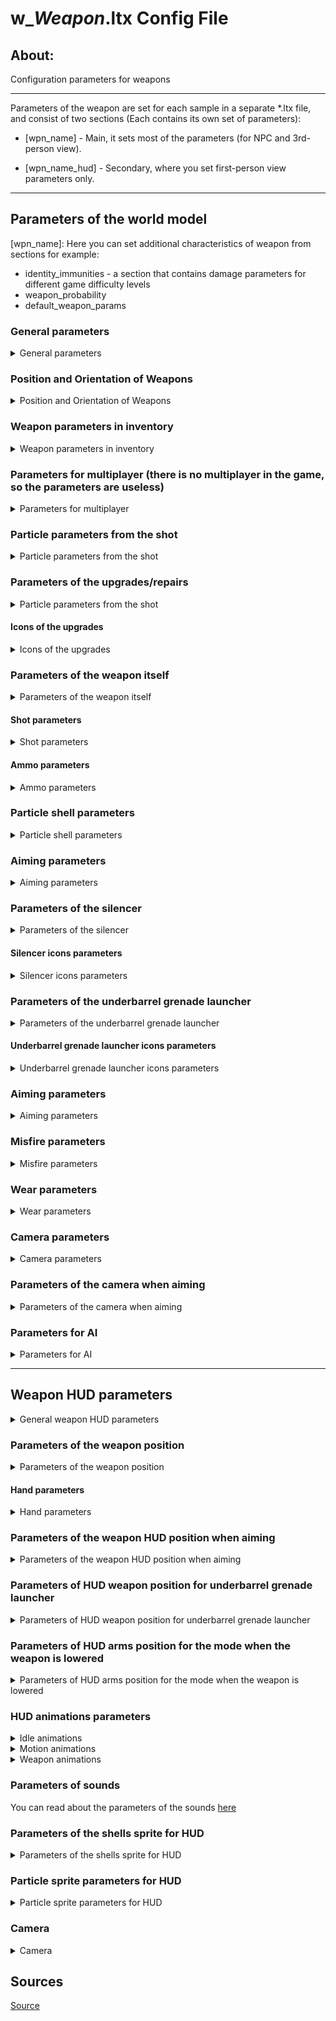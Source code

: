 # w_*Weapon*.ltx Config File

## About:

Configuration parameters for weapons

___

Parameters of the weapon are set for each sample in a separate *.ltx file, and consist of two sections (Each contains its own set of parameters):

- [wpn_name] - Main, it sets most of the parameters (for NPC and 3rd-person view).

- [wpn_name_hud] - Secondary, where you set first-person view parameters only.

___

## Parameters of the world model 
[wpn_name]: Here you can set additional characteristics of weapon from sections for example:

- identity_immunities - a section that contains damage parameters for different game difficulty levels
- weapon_probability
- default_weapon_params

### General parameters

<details>
    <summary>General parameters</summary>

| Parameter Name | Parameter Description | Example value | Parameter Possible Values and their descriptions |
---|---|---|---|
| GroupControlSection |  | spawn_group |  |
| $npc | use NPC of this weapon | on | on (Yes) - off (No) |
| $prefetch | preload queue | 8 |  |
| $spawn | the Weapon Directory in the Level Editor | "weapons\ak-74" | "weapons\ *wpn_name*" |
| scheduled | online/offline switch; Works only for "live" objects with AI | off | on (Yes) - off (No) |
| cform | parameter for dynamic objects; necessary for correct creation of the skeleton model | skeleton |  |
| parent_section |  | wpn_akm |  |
| class | engine weapon class | WP_AK74 | WP_BINOC - WP_KNIFE - WP_BM16 - WP_GROZA - WP_SVD - WP_AK74 - WP_LR300 - WP_HPSA - WP_PM - WP_RG6 - WP_RPG7 - WP_SHOTG - WP_ASHTG - WP_MAGAZ - WP_SVU - WP_USP45 - WP_VAL - WP_VINT - WP_WALTH - W_STMGUN |
| animation_slot | animation slot number | 2 | 1 (pistol) - 2 (automatic rifle) - 3 (rifle, shotgun) - 4 (RPG) - 5 (knife) - 7 (bolt, grenade) - 8 (submachine gun with integrated underbarrel grenade launcher) - 9 (Shotgun) - 10 (Drum Gun) - 13 (binoculars) |
| hand_dependence | determines whether the weapon will be taken with one or two hands | 1 | 0 (no hands) - 1 (one hand) - 2 (two hands) |
| single_handed | held with one hand | 0 | 0 (no) - 1 (yes) |
| default_to_ruck | whether the weapon will be moved to the backpack instead of the slot when picked up | false | true (yes) - false (no) |
| sprint_allowed | this line means that you can run with the weapon | true | true (Yes) - false (No) |
| kind | The type of item to group into the appropriate section in the Item Spawner | w_rifle |  |
| cost | base price | 28780 | Specified in numbers |
| hud | section with parameters for the hud model of the weapon (1st person view) | wpn_akm_hud | Specifies the name of the section |
| visual | reference to the 3rd person model | dynamics\weapons\wpn_akm\wpn_akm.ogf | Specifies the path to the file |

</details>

### Position and Orientation of Weapons

<details>
    <summary>Position and Orientation of Weapons</summary>

| Parameter Name | Parameter Description | Example value | Parameter Possible Values and their descriptions |
---|---|---|---|
| position | position of the weapon in the hands of the NPC and the headspace when viewed from the 3rd person | -0.026, -0.175, 0.0 | x - left/+right, y + up/down, z - forward/+backward |
| orientation | orientation | how the weapon is rotated in the hands of the NPC and headgear, in the 3rd person view | 0, 0, 0 | x - left/+right, y + up/down, z - forward/+backward |
| fire_point | coordinates of the fire particle from the shot, in the 3rd person view | 0, 0.218, 0.656 | x - left/+right, y + up/down, z - forward/+backward |
| fire_point2 | Coordinates of the fire particle from the shot, when viewed from the 3rd person from the holster | 0, 0.161, 0.583 | x - left/+right, y + up/down, z - forward/+backward |
| strap_bone0 | the name of the first NPC model bone where the weapon is located when hidden | bip01_spine2 | Bone Name |
| strap_bone1 | The name of the second NPC model bone that holds the weapon when hidden | bip01_spine1 | Bone Name |
| strap_position | the position of the weapon on the NPC's back, when viewed from the third person | -0.26, -0.11, 0.25 | x - left/+right, y + up/down, z - forward/+backward |
| strap_orientation | how the weapon is rotated on the NPC's back in 3rd person view | -15, -9, 110 | x - left/+right, y + up/down, z - forward/+backward |

</details>

### Weapon parameters in inventory

<details>
    <summary>Weapon parameters in inventory</summary>

| Parameter name | Parameter description | Example value | Possible parameter values and their descriptions |
---|---|---|---|
| icons_texture |  |  |  |
| inv_grid_height | icon height | 2 | number of 50x50 pixels cells |
| inv_grid_width | icon width | 5 | number of 50x50 pixels cells |
| inv_grid_x | the coordinate of the upper left corner of the icon on a 50x50 pixel grid on the X axis | 35 | number of cells indented to the right |
| inv_grid_y | The coordinate of the upper left corner of the icon on a 50x50 pixel grid on the Y axis | 0 | number of cells indenting downward |
| inv_name | The name in the inventory | st_wpn_akm | Section name, in *.xml files included in the string_table section of gamedata\configs\localization.ltx |
| inv_name_short | short name in the inventory | st_wpn_akm | Section name, in *.xml files included in the string_table section of gamedata\configs\localization.ltx |
| inv_weight | the inventory weight of the unloaded weapon | 3.3 | The number is given in kilograms |
| description | Description in inventory | st_wpn_akm_descr | Section name, in *.xml files included in the string_table section of gamedata\configs\localization.ltx |
| slot | Inventory slot number | 2 | 0 (knife) - 1 (gun) - 2 (shotgun, machine gun, rifle, grenade launcher) - 3 (grenade) - 4 (binoculars) - 5 (bolt) |

</details>

### Parameters for multiplayer (there is no multiplayer in the game, so the parameters are useless)

<details>
    <summary>Parameters for multiplayer</summary>

| Parameter Name | Parameter Description | Example value | Parameter Possible Values and their descriptions |
---|---|---|---|
| weapon_class | is used exclusively for the purchase menu in multiplayer | shotgun - assault_rifle - sniper_rifle - heavy_weapon |
| startup_ammo | startup amount of ammo in multiplayer | The number of rounds of ammunition is indicated |
| kill_msg_x | the coordinate of the upper left corner of the kill icon on the X axis |  |
| kill_msg_y | top-left corner coordinate of the kill icon on the Y axis | |
| kill_msg_width | the width of the kill icon | the value is specified in pixels |
| kill_msg_height | kill icon height | value in pixels |

</details>

### Particle parameters from the shot

<details>
    <summary>Particle parameters from the shot</summary>

| Parameter name | Parameter description | Example value | Possible parameter values and their descriptions |
---|---|---|---|
| flame_particles | gunshot fire particle | weapons\generic_weapon05 | Specifies the path to the file |
| smoke_particles | shot smoke particle | weapons\generic_shoot_00 | Specifies the path to the file |
| light_disabled | flash off when shot | false | true (yes) - false (no) |
| light_color | Parameters for changing the color of the shot fire particle | 0.6, 0.5, 0.3 | RGB Color |
| light_range | the radius of the fire partition from the shot | 5 |  |
| light_time | time of light playback when shot | 0.2 |  |
| light_var_color | Parameter of variation of the color of the fire particle from the shot | 0.05 | RGB Color |
| light_var_range | varies the radius of the fire particle from the shot | 0.5 | Value 60.0 = 10 seconds |

</details>

### Parameters of the upgrades/repairs

<details>
    <summary>Particle parameters from the shot</summary>

| Parameter name | Parameter description | Example value | Possible parameter values and their descriptions |
---|---|---|---|
| upgrades |  | up_gr_firstab_akm, up_gr_seconab_akm, up_gr_thirdab_akm, up_gr_fourtab_akm, up_gr_fifthab_akm, up_gr_fifthcd_akm |  |
| installed_upgrades | installed upgrades |  |  |
| upgrade_scheme | upgrade_scheme | upgrade_scheme_ak74 |  |
| repair_type | item type for repair tools | rifle_7 | pistol - shotgun - rifle_5 - rifle_7 |  |

</details>

#### Icons of the upgrades

<details>
    <summary>Icons of the upgrades</summary>

| Parameter name | Parameter description | Example value | Possible parameter values and their descriptions |
---|---|---|---|
| upgr_icon_x | the X coordinate of the upper left corner of the icon in the repair window | 300 | Specified in pixels |
| upgr_icon_y | top-left corner coordinate of the icon in the Y axis repair window | 0 | Specified in pixels |
| upgr_icon_width | Width of the icon in the repair window | 300 | Specified in pixels |
| upgr_icon_height | icon height in the repair window | 100 | Specified in pixels |

</details>

### Parameters of the weapon itself

<details>
    <summary>Parameters of the weapon itself</summary>

| Parameter name | Parameter description | Example value | Possible parameter values and their descriptions |
---|---|---|---|
| fire_modes | firing modes fire modes | 1, -1 | -1 (automatic) - 1 (single) - 2 (two-shot) - 3 (three-shot) |
| wallmark_section | section of wallmarks that appear on the ground/geometry when exploding |  | Section name (by default it is in the system.ltx file) |
| wm_size | texture size of the mark left on the ground after the explosion |  | The bigger the number, the bigger the mark |
| allow_inertion | whether inertia is enabled |  | true (Yes) - false (No) |
| ph_mass | the weight of the unloaded weapon for the physical engine | 4 | The number is given in kilograms |

</details>

#### Shot parameters

<details>
    <summary>Shot parameters</summary>

| Parameter name | Parameter description | Example value | Possible parameter values and their descriptions |
---|---|---|---|
| hit_impulse | The force that the flying bullet transmits to the victim affects the ragdoll-body behavior | 34 | The more, the farther the body will fly away |
| hit_power | damage dealt | 0.58, 0.58, 0.58, 0.58 | Specifies a value for the level of difficulty in descending order, i.e. from master to beginner |
| hit_type | Type of damage inflicted; used to calculate damage; armor suits (and others) are set to be immune to each type of damage separately | fire_wound | fire_wound (fire damage) - wound (stabbing) - wound_2 (cutting) - explosion (shrapnel damage) |
| fire_distance | effective range of the shot after which the bullet disappears | 900 | Specified in meters |
| bullet_speed | initial bullet speed | 715 | Specified in meters per second |
| rpm | Shooting speed | 600 | Specifies the number of shots per minute |
| rpm_empty_click | Misfire/empty magazine sound frequency | 200 |  |
| fire_dispersion_base | The dispersion (angle of the bullets) introduced by the weapon; affects accuracy; added to the disp_base in actor.ltx | 0.45 | Specified in degrees |
| PDM_disp_accel_factor | Multiplier by which fire_dispersion_base is multiplied when the protagonist runs | 2.5 | Specified in numbers |
| PDM_disp_base | Multiplier by which fire_dispersion_base is multiplied when the protagonist is standing at full height | 1.15 | Specified in numbers |
| PDM_disp_crouch | Multiplier by which fire_dispersion_base is multiplied when the protagonist goes crouched | 1.0 | Specified in numbers |
| PDM_disp_crouch_no_acc | Multiplier by which fire_dispersion_base is multiplied when the protagonist stands still while ducking | 1.0 | Specified in numbers |
| PDM_disp_vel_factor | Multiplier by which fire_dispersion_base is multiplied when the protagonist spins a weapon or runs | 2.5 | Specified in numbers |

</details>

#### Ammo parameters

<details>
    <summary>Ammo parameters</summary>

| Parameter name | Parameter description | Example value | Possible parameter values and their descriptions |
---|---|---|---|
| ammo_class | ammo type for this weapon | ammo_7.62x39_fmj, ammo_7.62x39_fmj_bad, ammo_7.62x39_fmj_verybad, ammo_7.62x39_ap, ammo_7.62x39_ap_bad, ammo_7.62x39_ap_verybad | The names of the ammunition sections are indicated, separated by commas |
| ammo_elapsed | magazine capacity at the moment of spawning | 30 | indicate the value equal to ammo_mag_size |
| ammo_mag_size | ammunition capacity | 30 | The number of bullets is indicated |

</details>

### Particle shell parameters

<details>
    <summary>Particle shell parameters</summary>

| Parameter name | Parameter description | Example value | Possible parameter values and their descriptions |
---|---|---|---|
| shell_point | coordinates of the shell partylock, when viewed from the 3rd person | 0, 0.216, 0.174 | x - left/+right, y + up/down, z - forward/+backward |
| shell_dir | how the shell particle is rotated when viewed from the 3rd person | 0, 0, 0.4 | x - left/+right, y + up/down, z - forward/+backward |
| shell_particles | shell particle | weapons\762x39 | Particles file path relative to particles.xr |

</details>

### Aiming parameters

<details>
    <summary>Aiming parameters</summary>

| Parameter name | Parameter description | Example value | Possible parameter values and their descriptions |
---|---|---|---|
| scopes | Name of the gun sight section | 1p29, kobra, ps01 | Sections to models with these sights are indicated |
| scope_status | Scope status | 0 | 0 (not available) - 1 (built-in) - 2 (removable) |
| scope_zoom_factor | scope magnification | 0 | For the sight specified in the parameter scopes, the value can already be more |

</details>

### Parameters of the silencer

<details>
    <summary>Parameters of the silencer</summary>

| Parameter name | Parameter description | Example value | Possible parameter values and their descriptions |
---|---|---|---|
| silencer_name | Name of the silencer section of the gun | wpn_sil_pbs1 |  |
| silencer_status | silencer status | 2 | 0 (not available) -  1 (built-in) - 2 (removable) |
| silencer_light_color | Parameters for changing the color of the particle of the smoke from the shot from the weapon with silencer | 0.6, 0.5, 0.3 |  |
| silencer_light_range | the radius of the particle of the haze when firing | 0.01 |  |
| silencer_light_time | light time | 0.2 |  |
| silencer_light_var_color | Parameter for varying the color of the particle of smoke from a shot from a weapon with silencer | 0.05 |  |
| silencer_light_var_range | variation of the radius of the particle of the smoke from the shot from the weapon with silencer | 0.5 |  |
| silencer_smoke_particles | particle smoke effect for a shot with silencer | weapons\generic_shoot_00 | Particles file path relative to particles.xr |

</details>

#### Silencer icons parameters

<details>
    <summary>Silencer icons parameters</summary>

| Parameter name | Parameter description | Example value | Possible parameter values and their descriptions |
---|---|---|---|
| silencer_x | the coordinates of the silencer icon superimposed on top of the weapon icon on the X coordinate | 235 | Specified in numbers |
| silencer_y | the coordinates of the silencer icon superimposed over the weapon icon in Y coordinate | 10 | Specified in numbers |

</details>

### Parameters of the underbarrel grenade launcher

<details>
    <summary>Parameters of the underbarrel grenade launcher</summary>

| Parameter name | Parameter description | Example value | Possible parameter values and their descriptions |
---|---|---|---|
| grenade_class | type of underbarrel grenades | ammo_vog-25, ammo_vog-25_bad, ammo_vog-25_verybad |  |
| grenade_launcher_name | name of the section of the underbarrel grenade launcher | wpn_addon_grenade_launcher |  |
| grenade_launcher_status | the status of the underbarrel grenade launcher | 0 | 0 (not available) -  1 (built-in) - 2 (removable) |
| launch_speed | launch speed of the underbarrel grenade launcher | 0 |  |
| grenade_flame_particles | particle of the fire from the underbarrel grenade launcher | weapons\generic_weapon01 | Particles file path relative to particles.xr |

</details>

#### Underbarrel grenade launcher icons parameters

<details>
    <summary>Underbarrel grenade launcher icons parameters</summary>

| Parameter name | Parameter description | Example value | Possible parameter values and their descriptions |
---|---|---|---|
| grenade_launcher_x | grenade launcher icon coordinates superimposed over the weapon icon on the X coordinate | 127 | Specified in numbers |
| grenade_launcher_y | grenade_launcher icon coordinates superimposed over the weapon icon on the Y coordinate | 18 | Specified in numbers |

</details>

### Aiming parameters

<details>
    <summary>Aiming parameters</summary>

| Parameter name | Parameter description | Example value | Possible parameter values and their descriptions |
---|---|---|---|
| use_aim_bullet | whether the first bullet fired after a long period of inactivity will fly exactly into the crosshair | false | true (Yes) - false (No) |
| time_to_aim | the time of inactivity after which the use_aim_bullet is triggered | 0.0 |  |
| zoom_dof |  | 0.5, 1.0, 180 |  |
| zoom_enabled | the ability to aim | true | true (Yes) - false (No) |
| zoom_rotate_time | the speed at which the weapon goes to the "aiming" state, in seconds | 0.25 | Specified in seconds |
| reload_dof |  | 0.0, 0.5, 5, 2 |  |
| control_inertion_factor | Usability; aka inertia; affects how easily the weapon can be controlled with the mouse | 1.0f |  |
| crosshair_inertion |  | 5.8 |  |

</details>

### Misfire parameters

<details>
    <summary>Misfire parameters</summary>

| Parameter name | Parameter description | Example value | Possible parameter values and their descriptions |
---|---|---|---|
| misfire_probability | misfire_probability | maximum wear probability | 0.005 | 0 (never jams) - 1 (always jams) |
| misfire_start_condition | the wear at which there is a chance of misfire | 0.7 |  |
| misfire_start_prob | misfire chance of misfire when wear is greater than misfireStartCondition | 0.007 |  |
| misfire_end_condition | the chance of misfire when worn out is greater than misfireEndCondition | 0.05 |  |
| misfire_end_prob | wear rate at which the chance of misfire becomes constant | 0.11 |  |

</details>

### Wear parameters

<details>
    <summary>Wear parameters</summary>

| Parameter name | Parameter description | Example value | Possible parameter values and their descriptions |
---|---|---|---|
| condition_queue_shot_dec | condition_shot_dec | 0.0008 |  |
| condition_shot_dec | increase wear on each shot | 0.0008 | 0 (no wear) - 1 (maximum wear) |
| fire_dispersion_condition_factor | the effect of wear on the variance of the weapon as a percentage | 0.001 |  |

</details>

### Сamera parameters

<details>
    <summary>Сamera parameters</summary>

| Parameter name | Parameter description | Example value | Possible parameter values and their descriptions |
---|---|---|---|
| cam_return | Whether to return the camera to its original position | 0 |  |
| cam_relax_speed | camera return speed | 10 |  |
| cam_dispersion | angle increase with each shot | 0.762 |  |
| cam_dispersion_frac | barrel will rise by cam_dispersion*cam_dispersion_frac +- cam_dispersion*(1-cam_dispersion_frac) | 1.0 |  |
| cam_dispersion_inc | increase cam_dispersion with each shot | 0.0725 |  |
| cam_max_angle | maximum vertical recoil angle | 50.0 |  |
| cam_max_angle_horz | maximum horizontal recoil angle | 50.0 |  |
| cam_step_angle_horz | barrel shift horizontally during firing | 1.38 |  |

</details>

### Parameters of the camera when aiming

<details>
    <summary>Parameters of the camera when aiming</summary>

| Parameter name | Parameter description | Example value | Possible parameter values and their descriptions |
---|---|---|---|
| zoom_cam_relax_speed | similar to the return speed of the camera in the aiming mode | 10 |  |
| zoom_cam_dispersion | Similar to cam_dispersion in the aiming mode | 0.732 |  |
| zoom_cam_dispersion_frac | Similar to cam_dispersion_frac in aiming mode | 0.7 |  |
| zoom_cam_dispersion_inc | Similar to cam_dispersion_inc in aiming mode | 0.0625 |  |
| zoom_cam_max_angle | Similar to cam_max_angle in aiming mode | 50.0 |  |
| zoom_cam_max_angle_horz | Similar to cam_max_angle_horz in aiming mode | 50.0 |  |
| zoom_cam_step_angle_horz | Similar to cam_step_angle_horz in aiming mode | 1.28 |  |

</details>

### Parameters for AI

<details>
    <summary>Parameters for AI</summary>

| Parameter name | Parameter description | Example value | Possible parameter values and their descriptions |
---|---|---|---|
| ef_main_weapon_type | NPC weapon type | 2 | 0 (pistol) - 1 (shotgun) - 2 (assault rifle) - 3 (rifle) - 4 (grenade launcher) |
| ef_weapon_type | NPC fire mode | 8 | 5 (fire single shots) - 6 (fire in bursts) - 7 (aim and fire single shots) - 8 (aim and fire (sniper)) - 9 (grenade launcher) |
| cam_relax_speed_ai |  | 360 |  |
| zoom_cam_relax_speed_ai |  | 360 |  |
| holder_fov_modifier | NPC angle of view multiplier (eye_fov) with this weapon | 1.0 | Specified in numbers |
| holder_range_modifier | NPC range multiplier (eye_range) with this weapon | 1.0 | Specified in numbers |
| min_radius |  |  |  |
| max_radius |  |  |  |

</details>

___

## Weapon HUD parameters

<details>
    <summary>General weapon HUD parameters</summary>

[wpn_*weapon name*_hud]:

| Parameter name | Parameter description | Example value | Possible parameter values and their descriptions |
---|---|---|---|
| item_visual | Weapon hud-model; 1st person view | anomaly_weapons\wpn_akm\wpn_akm_hud.ogf | File path relative to the gamedata\meshes folder |
| attach_place_idx |  | 0 |  |
| zoom_hide_crosshair | whether to remove the crosshair when aiming | true | true (Yes) - false (No) |

</details>

### Parameters of the weapon position

<details>
    <summary>Parameters of the weapon position</summary>

| Parameter name | Parameter description | Example value | Possible parameter values and their descriptions |
---|---|---|---|
| item_position | weapon position in relation to the arms | 0, 0, 0 | x - left/+right, y + up/down, z - forward/+backward |
| item_orientation | weapon orientation in relation to the arms | 0, 0, 0 | x - left/+right, y + up/down, z - forward/+backward |

</details>

#### Hand parameters

<details>
    <summary>Hand parameters</summary>

| Parameter name | Parameter description | Example value | Possible parameter values and their descriptions |
---|---|---|---|
| hands_position | Hands and weapon position | -0.072, -0.15, 0.1 | x - left/+right, y + up/down, z - forward/+backward |
| hands_position_16x9 | Hands and weapon position for 16x9 monitors | -0.072, -0.15, 0.1 | x - left/+right, y + up/down, z - forward/+backward |
| hands_orientation | direction (orientation) of the hands and arms | 0.55, 2.39, 0.15 | x - left/+right, y + up/down, z - forward/+backward |
| hands_orientation_16x9 | direction (orientation) of arms and weapons for 16x9 monitors | 0.55, 2.39, 0.15 | x - left/+right, y + up/down, z - forward/+backward |

</details>

### Parameters of the weapon HUD position when aiming

<details>
    <summary>Parameters of the weapon HUD position when aiming</summary>

| Parameter name | Parameter description | Example value | Possible parameter values and their descriptions |
---|---|---|---|
| aim_hud_offset_pos | aiming shift | -0.0818, 0.05494, -0.25 | x - left/+right, y + up/down, z - forward/+backward |
| aim_hud_offset_pos_16x9 | aiming hand shift for 16x9 monitors | -0.0818, 0.05494, -0.25 | x - left/+right, y + up/down, z - forward/+backward |
| aim_hud_offset_rot | orientation of the arms with the weapon when aiming | 0.0407, 0.00886, -0.00495 | x - left/+right, y + up/down, z - forward/+backward |
| aim_hud_offset_rot_16x9 | aiming hand orientation for 16x9 monitors | 0.0407, 0.00886, -0.00495 | x - left/+right, y + up/down, z - forward/+backward |

</details>

### Parameters of HUD weapon position for underbarrel grenade launcher

<details>
    <summary>Parameters of HUD weapon position for underbarrel grenade launcher</summary>

| Parameter name | Parameter description | Example value | Possible parameter values and their descriptions |
---|---|---|---|
| gl_hud_offset_pos | gun arm displacement when aiming from the holster | -0.0491, 0.005, -0.155 | x - left/+right, y + up/down, z - forward/+backward |
| gl_hud_offset_pos_16x9 | gun hand offset when aiming from the arming cradle for 16x9 monitors | -0.0491, 0.005, -0.155 | x - left/+right, y + up/down, z - forward/+backward |
| gl_hud_offset_rot | the orientation of the arms with the weapon when aiming from the arming cube | -0.067, 0.0063, -0.02 | x - left/+right, y + up/down, z - forward/+backward |
| gl_hud_offset_rot_16x9 | orientation of the arms with weapon when aiming from the arming cube for 16x9 monitors | -0.067, 0.0063, -0.02 | x - left/+right, y + up/down, z - forward/+backward |

</details>

### Parameters of HUD arms position for the mode when the weapon is lowered

<details>
    <summary>Parameters of HUD arms position for the mode when the weapon is lowered</summary>

| Parameter name | Parameter description | Example value | Possible parameter values and their descriptions |
---|---|---|---|
| lean_hud_offset_pos | The offset of the arms with the weapon when the weapon is lowered | 0, 0, 0 | x - left/+right, y + up/down, z - forward/+backward |
| lean_hud_offset_rot | orientation of the arms with the weapon down | 0, 0, 0 | x - left/+right, y + up/down, z - forward/+backward |

</details>

### HUD animations parameters

<details>
    <summary>Idle animations</summary>

| Parameter name | Parameter description | Example value | Possible parameter values and their descriptions |
---|---|---|---|
| anm_idle | Idle animation |  |
| anm_idle_empty | Idle animation of an empty magazine |  |
| anm_idle_aim | Idle animation in aiming mode |  |
| anm_idle_g | Idle animation of a grenade launcher |  |
| anm_idle_g_aim | grenade launcher targeting animation |  |
| anm_idle_w_gl | Idle animation with grenade launcher attached to the weapon |  |
| anm_idle_w_gl_aim | Idle animation with a grenade launcher attached to the weapon when aiming |  |

</details>

<details>
    <summary>Motion animations</summary>

| Parameter name | Parameter description | Example value | Possible parameter values and their descriptions |
---|---|---|---|
| anm_idle_aim_moving | animation in the aiming mode when moving | The name of the corresponding animation |
| anm_idle_aim_moving_crouch | Animation in the aiming mode when moving in a crouch | The name of the corresponding animation |
| anm_idle_moving | motion animation | The name of the corresponding animation |
| anm_idle_moving_empty | motion animation with an empty magazine | The name of the corresponding animation |
| anm_idle_moving_crouch_g_aim | crouch walking animation with a grenade launcher attached to the weapon | The name of the corresponding animation |
| anm_idle_moving_crouch_w_gl_aim | animate walking while crouching with a grenade launcher attached to the weapon while aiming | The name of the corresponding animation |
| anm_idle_moving_g |  | The name of the corresponding animation |
| anm_idle_moving_g_aim |  | The name of the corresponding animation |
| anm_idle_moving_w_gl | the walking animation with a grenade launcher attached to the weapon | The name of the corresponding animation |
| anm_idle_moving_w_gl_aim | animate walking with a grenade launcher attached to the weapon while aiming | The name of the corresponding animation |
| anm_idle_sprint | Running animation | The name of the corresponding animation |
| anm_idle_sprint_empty | Running animation with an empty magazine | The name of the corresponding animation |
| anm_idle_sprint_g | The name of the corresponding animation |
| anm_idle_sprint_w_gl | running animation with a grenade launcher attached | The name of the corresponding animation |
| anm_hide | hiding animation | The name of the corresponding animation |
| anm_hide_empty | Hiding animation with an empty magazine | The name of the corresponding animation |
| anm_hide_g| | The name of the corresponding animation |
| anm_hide_w_gl | a hiding animation with an attached grenade launcher | The name of the corresponding animation |
| anm_show | show animation | The name of the corresponding animation |
| anm_show_empty | Show animation with an empty magazine | The name of the corresponding animation |
| anm_show_g |  | The name of the corresponding animation |
| anm_show_w_gl | show animation of pulling out a weapon with a grenade launcher attached | The name of the corresponding animation | 
| anm_bore | Boredom animation | The name of the corresponding animation |

</details>

<details>
    <summary>Weapon animations</summary>

| Parameter name | Parameter description | Example value | Possible parameter values and their descriptions |
---|---|---|---|
| anm_reload | Reloading (When there is still a bullet in the chamber) | The name of the corresponding animation |
| anm_reload_empty | Reloading | The name of the corresponding animation |
| anm_reload_g | grenade launcher reload  | The name of the corresponding animation |
| anm_reload_w_gl | reloading of the weapon with a grenade launcher attached | The name of the corresponding animation |
| anm_shots | Shot animation | The name of the corresponding animation |
| anm_shot_l | Last shot animation | The name of the corresponding animation |
| anm_shots_g | underbarrel grenade launcher shot animation | The name of the corresponding animation |
| anm_shots_w_gl | underbarrel grenade launcher shot animation | The name of the corresponding animation |
| anm_switch | Animation of switching to alternate firing mode | The name of the corresponding animation |
| anm_switch_g | Animation of switching to underbarrel grenade launcher firing mode | The name of the corresponding animation |

</details>

### Parameters of sounds
You can read about the parameters of the sounds [here](weapon_sounds.ltx.md)

### Parameters of the shells sprite for HUD

<details>
    <summary>Parameters of the shells sprite for HUD</summary>

| Parameter name | Parameter description | Example value | Possible parameter values and their descriptions |
---|---|---|---|
| shell_bone | bone which will be considered the origin of coordinates for the shell sprite in 1st person view | wpn_body | Bone Name |
| shell_dir | the offset parameter of the shells after departure, in 1st person view | 0, 1, 0 | x - left/+right, y + up/down, z - forward/+backward |
| shell_point | Coordinates of the bullets ejection point in 1st person view | 0, 0.064, 0.19 | x - left/+right, y + up/down, z - forward/+backward |

</details>

### Particle sprite parameters for HUD

<details>
    <summary>Particle sprite parameters for HUD</summary>

| Parameter name | Parameter description | Example value | Possible parameter values and their descriptions |
---|---|---|---|
| fire_bone | the name of the fire particle bone of the weapon hud-model | wpn_body | Bone Name |
| fire_bone2 |  | wpn_body | Bone Name |
| fire_point | coordinates of the fire particle, when viewed from the 1st person | 0, 0.051841, 0.535482 | x - left/+right, y + up/down, z - forward/+backward |
| fire_point2 | Coordinates of the fire particles, when viewed from the 1st person when firing the underbarrel grenade launcher | 0, -0.011, 0.553 | x - left/+right, y + up/down, z - forward/+backward |

</details>

### Camera

<details>
    <summary>Camera</summary>

| Parameter name | Parameter description | Example value | Possible parameter values and their descriptions |
---|---|---|---|
| freeelook_z_offset_mul | Сamera displacement along the z-axis when the camera moves freely | 0.4 |  |

</details>

## Sources

[Source](https://modfaq.ru/%D0%9F%D0%B0%D1%80%D0%B0%D0%BC%D0%B5%D1%82%D1%80%D1%8B_%D0%BE%D1%80%D1%83%D0%B6%D0%B8%D1%8F)